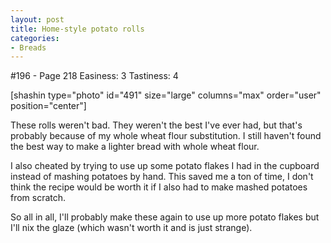 ```yaml
---
layout: post
title: Home-style potato rolls
categories:
- Breads
---
```


#196 - Page 218
Easiness: 3
Tastiness: 4

[shashin type="photo" id="491" size="large" columns="max" order="user" position="center"]

These rolls weren't bad. They weren't the best I've ever had, but that's probably because of my whole wheat flour substitution. I still haven't found the best way to make a lighter bread with whole wheat flour.

I also cheated by trying to use up some potato flakes I had in the cupboard instead of mashing potatoes by hand. This saved me a ton of time, I don't think the recipe would be worth it if I also had to make mashed potatoes from scratch.

So all in all, I'll probably make these again to use up more potato flakes but I'll nix the glaze (which wasn't worth it and is just strange).
